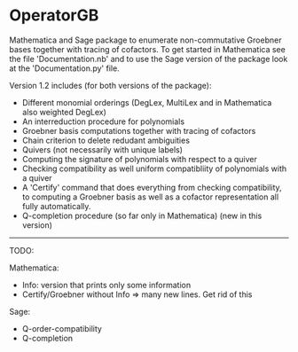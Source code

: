 # OperatorGB
Mathematica and Sage package to enumerate non-commutative Groebner bases together with tracing of cofactors.
To get started in Mathematica see the file 'Documentation.nb' and to use the Sage version of the package look at the 'Documentation.py' file. 

Version 1.2 includes (for both versions of the package):
  * Different monomial orderings (DegLex, MultiLex and in Mathematica also weighted DegLex)
  * An interreduction procedure for polynomials
  * Groebner basis computations together with tracing of cofactors
  * Chain criterion to delete redudant ambiguities
  * Quivers (not necessarily with unique labels)
  * Computing the signature of polynomials with respect to a quiver 
  * Checking compatibility as well uniform compatibliity of polynomials with a quiver
  * A 'Certify' command that does everything from checking compatibility, to computing a Groebner basis as well as a cofactor representation all fully automatically.
  * Q-completion procedure (so far only in Mathematica) (new in this version)
-----------
TODO:

Mathematica:
  * Info: version that prints only some information
  * Certify/Groebner without Info => many new lines. Get rid of this
  
Sage:
  * Q-order-compatibility
  * Q-completion
